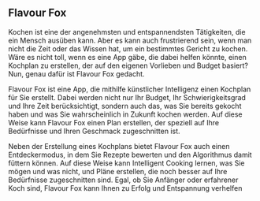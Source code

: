 ## Flavour Fox

Kochen ist eine der angenehmsten und entspannendsten Tätigkeiten, die ein Mensch ausüben kann. Aber es kann auch frustrierend sein, wenn man nicht die Zeit oder das Wissen hat, um ein bestimmtes Gericht zu kochen. Wäre es nicht toll, wenn es eine App gäbe, die dabei helfen könnte, einen Kochplan zu erstellen, der auf den eigenen Vorlieben und Budget basiert? Nun, genau dafür ist Flavour Fox gedacht.

Flavour Fox ist eine App, die mithilfe künstlicher Intelligenz einen Kochplan für Sie erstellt. Dabei werden nicht nur Ihr Budget, Ihr Schwierigkeitsgrad und Ihre Zeit berücksichtigt, sondern auch das, was Sie bereits gekocht haben und was Sie wahrscheinlich in Zukunft kochen werden. Auf diese Weise kann Flavour Fox einen Plan erstellen, der speziell auf Ihre Bedürfnisse und Ihren Geschmack zugeschnitten ist.

Neben der Erstellung eines Kochplans bietet Flavour Fox auch einen Entdeckermodus, in dem Sie Rezepte bewerten und den Algorithmus damit füttern können. Auf diese Weise kann Intelligent Cooking lernen, was Sie mögen und was nicht, und Pläne erstellen, die noch besser auf Ihre Bedürfnisse zugeschnitten sind. Egal, ob Sie Anfänger oder erfahrener Koch sind, Flavour Fox kann Ihnen zu Erfolg und Entspannung verhelfen
